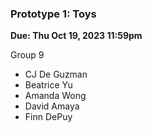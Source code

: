 ### Prototype 1: Toys
**Due: Thu Oct 19, 2023 11:59pm**

Group 9
- CJ De Guzman
- Beatrice Yu
- Amanda Wong
- David Amaya
- Finn DePuy